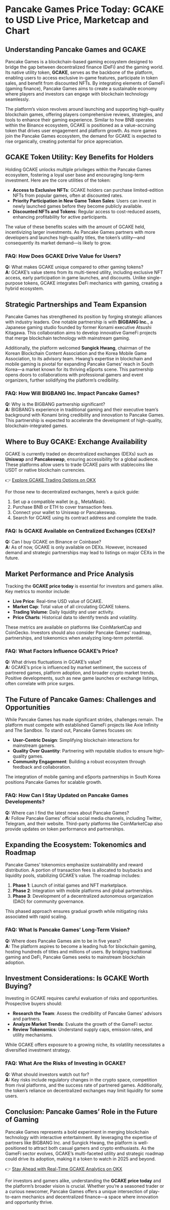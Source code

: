 # Pancake Games Price Today: GCAKE to USD Live Price, Marketcap and Chart  

## Understanding Pancake Games and GCAKE  

Pancake Games is a blockchain-based gaming ecosystem designed to bridge the gap between decentralized finance (DeFi) and the gaming world. Its native utility token, **GCAKE**, serves as the backbone of the platform, enabling users to access exclusive in-game features, participate in token sales, and benefit from discounted NFTs. By integrating elements of GameFi (gaming finance), Pancake Games aims to create a sustainable economy where players and investors can engage with blockchain technology seamlessly.  

The platform’s vision revolves around launching and supporting high-quality blockchain games, offering players comprehensive reviews, strategies, and tools to enhance their gaming experience. Similar to how BNB operates within the Binance ecosystem, GCAKE is positioned as a value-accruing token that drives user engagement and platform growth. As more games join the Pancake Games ecosystem, the demand for GCAKE is expected to rise organically, creating potential for price appreciation.  

## GCAKE Token Utility: Key Benefits for Holders  

Holding GCAKE unlocks multiple privileges within the Pancake Games ecosystem, fostering a loyal user base and encouraging long-term investment. Here are the core utilities of the token:  

- **Access to Exclusive NFTs**: GCAKE holders can purchase limited-edition NFTs from popular games, often at discounted rates.  
- **Priority Participation in New Game Token Sales**: Users can invest in newly launched games before they become publicly available.  
- **Discounted NFTs and Tokens**: Regular access to cost-reduced assets, enhancing profitability for active participants.  

The value of these benefits scales with the amount of GCAKE held, incentivizing larger investments. As Pancake Games partners with more developers and launches high-quality titles, the token’s utility—and consequently its market demand—is likely to grow.  

### FAQ: How Does GCAKE Drive Value for Users?  
**Q:** What makes GCAKE unique compared to other gaming tokens?  
**A:** GCAKE’s value stems from its multi-tiered utility, including exclusive NFT access, early participation in game launches, and discounts. Unlike single-purpose tokens, GCAKE integrates DeFi mechanics with gaming, creating a hybrid ecosystem.  

## Strategic Partnerships and Team Expansion  

Pancake Games has strengthened its position by forging strategic alliances with industry leaders. One notable partnership is with **BIGBANG Inc.**, a Japanese gaming studio founded by former Konami executive Atsushi Kitagawa. This collaboration aims to develop innovative GameFi projects that merge blockchain technology with mainstream gaming.  

Additionally, the platform welcomed **Sungick Hwang**, chairman of the Korean Blockchain Content Association and the Korea Mobile Game Association, to its advisory team. Hwang’s expertise in blockchain and mobile gaming is pivotal for expanding Pancake Games’ reach in South Korea—a market known for its thriving eSports scene. This partnership opens doors to collaborations with professional gamers and event organizers, further solidifying the platform’s credibility.  

### FAQ: How Will BIGBANG Inc. Impact Pancake Games?  
**Q:** Why is the BIGBANG partnership significant?  
**A:** BIGBANG’s experience in traditional gaming and their executive team’s background with Konami bring credibility and innovation to Pancake Games. This partnership is expected to accelerate the development of high-quality, blockchain-integrated games.  

## Where to Buy GCAKE: Exchange Availability  

GCAKE is currently traded on decentralized exchanges (DEXs) such as **Uniswap** and **Pancakeswap**, ensuring accessibility for a global audience. These platforms allow users to trade GCAKE pairs with stablecoins like USDT or native blockchain currencies.  

👉 [Explore GCAKE Trading Options on OKX](https://bit.ly/okx-bonus)  

For those new to decentralized exchanges, here’s a quick guide:  
1. Set up a compatible wallet (e.g., MetaMask).  
2. Purchase BNB or ETH to cover transaction fees.  
3. Connect your wallet to Uniswap or Pancakeswap.  
4. Search for GCAKE using its contract address and complete the trade.  

### FAQ: Is GCAKE Available on Centralized Exchanges (CEXs)?  
**Q:** Can I buy GCAKE on Binance or Coinbase?  
**A:** As of now, GCAKE is only available on DEXs. However, increased demand and strategic partnerships may lead to listings on major CEXs in the future.  

## Market Performance and Price Analysis  

Tracking the **GCAKE price today** is essential for investors and gamers alike. Key metrics to monitor include:  
- **Live Price**: Real-time USD value of GCAKE.  
- **Market Cap**: Total value of all circulating GCAKE tokens.  
- **Trading Volume**: Daily liquidity and user activity.  
- **Price Charts**: Historical data to identify trends and volatility.  

These metrics are available on platforms like CoinMarketCap and CoinGecko. Investors should also consider Pancake Games’ roadmap, partnerships, and tokenomics when analyzing long-term potential.  

### FAQ: What Factors Influence GCAKE’s Price?  
**Q:** What drives fluctuations in GCAKE’s value?  
**A:** GCAKE’s price is influenced by market sentiment, the success of partnered games, platform adoption, and broader crypto market trends. Positive developments, such as new game launches or exchange listings, often correlate with price surges.  

## The Future of Pancake Games: Challenges and Opportunities  

While Pancake Games has made significant strides, challenges remain. The platform must compete with established GameFi projects like Axie Infinity and The Sandbox. To stand out, Pancake Games focuses on:  
- **User-Centric Design**: Simplifying blockchain interactions for mainstream gamers.  
- **Quality Over Quantity**: Partnering with reputable studios to ensure high-quality games.  
- **Community Engagement**: Building a robust ecosystem through feedback and collaboration.  

The integration of mobile gaming and eSports partnerships in South Korea positions Pancake Games for scalable growth.  

### FAQ: How Can I Stay Updated on Pancake Games Developments?  
**Q:** Where can I find the latest news about Pancake Games?  
**A:** Follow Pancake Games’ official social media channels, including Twitter, Telegram, and their website. Third-party platforms like CoinMarketCap also provide updates on token performance and partnerships.  

## Expanding the Ecosystem: Tokenomics and Roadmap  

Pancake Games’ tokenomics emphasize sustainability and reward distribution. A portion of transaction fees is allocated to buybacks and liquidity pools, stabilizing GCAKE’s value. The roadmap includes:  
1. **Phase 1**: Launch of initial games and NFT marketplace.  
2. **Phase 2**: Integration with mobile platforms and global partnerships.  
3. **Phase 3**: Development of a decentralized autonomous organization (DAO) for community governance.  

This phased approach ensures gradual growth while mitigating risks associated with rapid scaling.  

### FAQ: What Is Pancake Games’ Long-Term Vision?  
**Q:** Where does Pancake Games aim to be in five years?  
**A:** The platform aspires to become a leading hub for blockchain gaming, hosting hundreds of titles and millions of users. By bridging traditional gaming and DeFi, Pancake Games seeks to mainstream blockchain adoption.  

## Investment Considerations: Is GCAKE Worth Buying?  

Investing in GCAKE requires careful evaluation of risks and opportunities. Prospective buyers should:  
- **Research the Team**: Assess the credibility of Pancake Games’ advisors and partners.  
- **Analyze Market Trends**: Evaluate the growth of the GameFi sector.  
- **Review Tokenomics**: Understand supply caps, emission rates, and utility mechanisms.  

While GCAKE offers exposure to a growing niche, its volatility necessitates a diversified investment strategy.  

### FAQ: What Are the Risks of Investing in GCAKE?  
**Q:** What should investors watch out for?  
**A:** Key risks include regulatory changes in the crypto space, competition from rival platforms, and the success rate of partnered games. Additionally, the token’s reliance on decentralized exchanges may limit liquidity for some users.  

## Conclusion: Pancake Games’ Role in the Future of Gaming  

Pancake Games represents a bold experiment in merging blockchain technology with interactive entertainment. By leveraging the expertise of partners like BIGBANG Inc. and Sungick Hwang, the platform is well-positioned to attract both casual gamers and crypto enthusiasts. As the GameFi sector evolves, GCAKE’s multi-faceted utility and strategic roadmap could drive its adoption, making it a token to watch in 2025 and beyond.  

👉 [Stay Ahead with Real-Time GCAKE Analytics on OKX](https://bit.ly/okx-bonus)  

For investors and gamers alike, understanding the **GCAKE price today** and the platform’s broader vision is crucial. Whether you’re a seasoned trader or a curious newcomer, Pancake Games offers a unique intersection of play-to-earn mechanics and decentralized finance—a space where innovation and opportunity thrive.